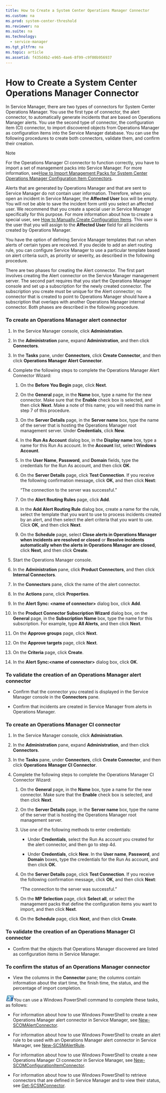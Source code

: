 ```yaml
---
title: How to Create a System Center Operations Manager Connector
ms.custom: na
ms.prod: system-center-threshold
ms.reviewer: na
ms.suite: na
ms.technology: 
  - service-manager
ms.tgt_pltfrm: na
ms.topic: article
ms.assetid: f435d4b2-e965-4ae6-8f99-c9f00b956937
---
```

# How to Create a System Center Operations Manager Connector
In Service Manager, there are two types of connectors for System Center Operations Manager. You use the first type of connector, the alert connector, to automatically generate incidents that are based on Operations Manager alerts. You use the second type of connector, the configuration item (CI) connector, to import discovered objects from Operations Manager as configuration items into the Service Manager database. You can use the following procedures to create both connectors, validate them, and confirm their creation.

> [!NOTE]
> For the Operations Manager CI connector to function correctly, you have to import a set of management packs into Service Manager. For more information, see[How to Import Management Packs for System Center Operations Manager Configuration Item Connectors](How-to-Import-Management-Packs-for-System-Center-Operations-Manager-Configuration-Item-Connectors.md).

Alerts that are generated by Operations Manager and that are sent to Service Manager do not contain user information. Therefore, when you open an incident in Service Manager, the **Affected User** box will be empty. You will not be able to save the incident form until you select an affected user. We recommend that you create a special user in Service Manager specifically for this purpose. For more information about how to create a special user, see [How to Manually Create Configuration Items](How-to-Manually-Create-Configuration-Items.md). This user is the user that you will assign to the **Affected User** field for all incidents created by Operations Manager.

You have the option of defining Service Manager templates that run when alerts of certain types are received. If you decide to add an alert routing rule, you can configure Service Manager to use a particular template based on alert criteria such, as priority or severity, as described in the following procedure.

There are two phases for creating the Alert connector. The first part involves creating the Alert connector on the Service Manager management server. The second part requires that you start the Operations Manager console and set up a subscription for the newly created connector. The subscription you create must be unique for the Alert connector; no connector that is created to point to Operations Manager should have a subscription that overlaps with another Operations Manager internal connector. Both phases are described in the following procedure.

### To create an Operations Manager alert connector

1.  In the Service Manager console, click **Administration**.

2.  In the **Administration** pane, expand **Administration**, and then click **Connectors**.

3.  In the **Tasks** pane, under **Connectors**, click **Create Connector**, and then click **Operations Manager Alert Connector**.

4.  Complete the following steps to complete the Operations Manager Alert Connector Wizard:

    1.  On the **Before You Begin** page, click **Next**.

    2.  On the **General** page, in the **Name** box, type a name for the new connector. Make sure that the **Enable** check box is selected, and then click **Next**. Make a note of this name; you will need this name in step 7 of this procedure.

    3.  On the **Server Details** page, in the **Server name** box, type the name of the server that is hosting the Operations Manager root management server. Under **Credentials**, click **New**.

    4.  In the **Run As Account** dialog box, in the **Display name** box, type a name for this Run As account. In the **Account** list, select **Windows Account**.

    5.  In the **User Name**, **Password**, and **Domain** fields, type the credentials for the Run As account, and then click **OK**. 

    6.  On the **Server Details** page, click **Test Connection**. If you receive the following confirmation message, click **OK**, and then click **Next**:

        “The connection to the server was successful.”

    7.  On the **Alert Routing Rules** page, click **Add**.

    8.  In the **Add Alert Routing Rule** dialog box, create a name for the rule, select the template that you want to use to process incidents created by an alert, and then select the alert criteria that you want to use. Click **OK**, and then click **Next**.

    9. On the **Schedule** page, select **Close alerts in Operations Manager when incidents are resolved or closed** or **Resolve incidents automatically when the alerts in Operations Manager are closed**, click **Next**, and then click **Create**.

5.  Start the Operations Manager console.

6.  In the **Administration** pane, click **Product Connectors**, and then click **Internal Connectors**.

7.  In the **Connectors** pane, click the name of the alert connector.

8.  In the **Actions** pane, click **Properties**.

9. In the **Alert Sync: <name of connector\>** dialog box, click **Add**.

10. In the **Product Connector Subscription Wizard** dialog box, on the **General** page, in the **Subscription Name** box, type the name for this subscription. For example, type **All Alerts**, and then click **Next**.

11. On the **Approve groups** page, click **Next**.

12. On the **Approve targets** page, click **Next**.

13. On the **Criteria** page, click **Create**.

14. In the **Alert Sync:<name of connector\>** dialog box, click **OK**.

### To validate the creation of an Operations Manager alert connector

-   Confirm that the connector you created is displayed in the Service Manager console in the **Connectors** pane.

-   Confirm that incidents are created in Service Manager from alerts in Operations Manager.

### To create an Operations Manager CI connector

1.  In the Service Manager console, click **Administration**.

2.  In the **Administration** pane, expand **Administration**, and then click **Connectors**.

3.  In the **Tasks** pane, under **Connectors**, click **Create Connector**, and then click **Operations Manager CI Connector**.

4.  Complete the following steps to complete the Operations Manager CI Connector Wizard:

    1.  On the **General** page, in the **Name** box, type a name for the new connector. Make sure that the **Enable** check box is selected, and then click **Next**.

    2.  On the **Server Details** page, in the **Server name** box, type the name of the server that is hosting the Operations Manager root management server.

    3.  Use one of the following methods to enter credentials:

        -   Under **Credentials**, select the Run As account you created for the alert connector, and then go to step 4d.

        -   Under **Credentials**, click **New**. In the **User name**, **Password**, and **Domain** boxes, type the credentials for the Run As account, and then click **OK**. 

    4.  On the **Server Details** page, click **Test Connection**. If you receive the following confirmation message, click **OK**, and then click **Next**:

        “The connection to the server was successful.”

    5.  On the **MP Selection** page, click **Select all**, or select the management packs that define the configuration items you want to import, and then click **Next**.

    6.  On the **Schedule** page, click **Next**, and then click **Create**.

### To validate the creation of an Operations Manager CI connector

-   Confirm that the objects that Operations Manager discovered are listed as configuration items in Service Manager.

### To confirm the status of an Operations Manager connector

-   View the columns in the **Connector** pane; the columns contain information about the start time, the finish time, the status, and the percentage of import completion.

![](../../media/pssymbol.png)You can use a Windows PowerShell command to complete these tasks, as follows:

-   For information about how to use Windows PowerShell to create a new Operations Manager alert connector in Service Manager, see [New-SCOMAlertConnector](http://go.microsoft.com/fwlink/p/?LinkID=225351).

-   For information about how to use Windows PowerShell to create an alert rule to be used with an Operations Manager alert connector in Service Manager, see [New-SCSMAlertRule](http://go.microsoft.com/fwlink/p/?LinkId=225353).

-   For information about how to use Windows PowerShell to create a new Operations Manager CI connector in Service Manager, see [New-SCOMConfigurationItemConnector](http://go.microsoft.com/fwlink/p/?LinkID=225352).

-   For information about how to use Windows PowerShell to retrieve connectors that are defined in Service Manager and to view their status, see [Get-SCSMConnector](http://go.microsoft.com/fwlink/p/?LinkId=225320).


